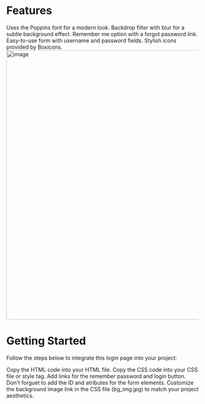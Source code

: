 # Features
Uses the Poppins font for a modern look.
Backdrop filter with blur for a subtle background effect.
Remember me option with a forgot password link.
Easy-to-use form with username and password fields.
Stylish icons provided by Boxicons.
<img width="706" alt="image" src="https://github.com/beatrizbeltrame/Login-Page/assets/70330447/041b29ed-d0f2-472c-82dc-24762c4bfb7b">


# Getting Started
Follow the steps below to integrate this login page into your project:

Copy the HTML code into your HTML file.
Copy the CSS code into your CSS file or style tag.
Add links for the remember password and login button.
Don't forguet to add the ID and atributes for the form elements.
Customize the background image link in the CSS file (bg_img.jpg) to match your project aesthetics.
